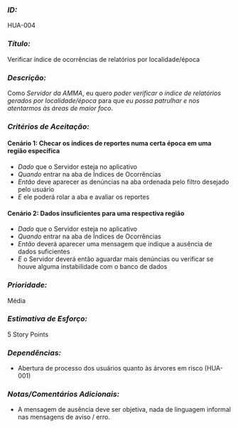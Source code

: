 ### *ID:* 
HUA-004

### *Título:*
Verificar índice de ocorrências de relatórios por localidade/época


### *Descrição:* 
Como *Servidor da AMMA*, eu quero *poder verificar o índice de relatórios gerados por localidade/época* para que *eu possa patrulhar e nos atentarmos às áreas de maior foco*.

### *Critérios de Aceitação:*

#### Cenário 1: Checar os índices de reportes numa certa época em uma região específica
- *Dado* que o Servidor esteja no aplicativo 
- *Quando* entrar na aba de Índices de Ocorrências
- *Então* deve aparecer as denúncias na aba ordenada pelo filtro desejado pelo usuário
- *E* ele poderá rolar a aba e avaliar os reportes

#### Cenário 2: Dados insuficientes para uma respectiva região
- *Dado* que o Servidor esteja no aplicativo 
- *Quando* entrar na aba de Índices de Ocorrências
- *Então* deverá aparecer uma mensagem que indique a ausência de dados suficientes
- *E* o Servidor deverá então aguardar mais denúncias ou verificar se houve alguma instabilidade com o banco de dados

### *Prioridade:* 
Média

### *Estimativa de Esforço:* 
5 Story Points 

### *Dependências:* 
- Abertura de processo dos usuários quanto às árvores em risco (HUA-001)

### *Notas/Comentários Adicionais:*
- A mensagem de ausência deve ser objetiva, nada de linguagem informal nas mensagens de aviso / erro.
